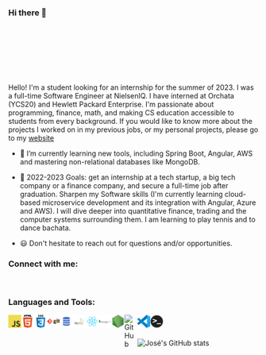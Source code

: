 ### Hi there 👋

[<img align="left" alt="" width="100px"  src="https://live.staticflickr.com/65535/51393102446_a59431ae79_b.jpg" />][website]
[<img align="left" alt="" width="100px"  src="https://live.staticflickr.com/65535/51396637655_55a16c68aa_m.jpg" />][website]
[<img align="left" alt="" width="100px"  src="https://live.staticflickr.com/65535/51396640465_c0eb0d64ed_m.jpg" />][website]
[<img align="left" alt="" width="100px"  src="https://live.staticflickr.com/65535/51396642900_fa65c3fd0e_m.jpg" />][website]




<br />
<br />
<br />
<br />
<br />
<br />



Hello! I'm a student looking for an internship for the summer of 2023. I was a full-time Software Engineer at NielsenIQ. I have interned at Orchata (YCS20) and Hewlett Packard Enterprise. 
I'm passionate about programming, finance, math, and making CS education accessible to students from every background. If you would like to know more about the projects I worked on in my previous jobs, or my personal projects, please go to my [website]

- 🌱 I’m currently learning new tools, including Spring Boot, Angular, AWS and mastering non-relational databases like MongoDB.

- 🥅 2022-2023 Goals: get an internship at a tech startup, a big tech company or a finance company, and secure a full-time job after graduation. Sharpen my Software skills (I'm currently learning cloud-based microservice development and its integration with Angular, Azure and AWS). I will dive deeper into quantitative finance, trading and the computer systems surrounding them. I am learning to play tennis and to dance bachata.

- 😃 Don't hesitate to reach out for questions and/or opportunities.

### Connect with me:

[<img align="left" alt="" width="22px" src="https://live.staticflickr.com/65535/51395859878_2ed8b75bce_m.jpg" />][website]
[<img align="left" alt="" width="22px" src="https://live.staticflickr.com/65535/51395602091_3df5bc5a6e_m.jpg" />][linkedin]

<br />

### Languages and Tools:

[<img align="left" alt="" width="26px" src="https://live.staticflickr.com/65535/51394796567_f7e5f91f33.jpg" />][website]
[<img align="left" alt="" width="26px" src="https://live.staticflickr.com/65535/51395822433_e602ed33b0_m.jpg" />][website]
[<img align="left" alt="" width="26px" src="https://live.staticflickr.com/65535/51395562611_542c4678d4_m.jpg" />][website]
[<img align="left" alt="" width="26px" src="https://raw.githubusercontent.com/github/explore/80688e429a7d4ef2fca1e82350fe8e3517d3494d/topics/javascript/javascript.png" />][website]
[<img align="left" alt="" width="26px" src="https://raw.githubusercontent.com/github/explore/80688e429a7d4ef2fca1e82350fe8e3517d3494d/topics/html/html.png" />][website]
[<img align="left" alt="" width="26px" src="https://raw.githubusercontent.com/github/explore/80688e429a7d4ef2fca1e82350fe8e3517d3494d/topics/css/css.png" />][website]
[<img align="left" alt="" width="26px" src="https://raw.githubusercontent.com/github/explore/80688e429a7d4ef2fca1e82350fe8e3517d3494d/topics/git/git.png" />][website]
[<img align="left" alt="SQL" width="26px" src="https://raw.githubusercontent.com/github/explore/80688e429a7d4ef2fca1e82350fe8e3517d3494d/topics/sql/sql.png" />][website]
[<img align="left" alt="MySQL" width="26px" src="https://raw.githubusercontent.com/github/explore/80688e429a7d4ef2fca1e82350fe8e3517d3494d/topics/mysql/mysql.png" />][website]
[<img align="left" alt="" width="26px" src="https://live.staticflickr.com/65535/51394800507_2bca0861c0_m.jpg" />][website]

[<img align="left" alt="React" width="26px" src="https://raw.githubusercontent.com/github/explore/80688e429a7d4ef2fca1e82350fe8e3517d3494d/topics/react/react.png" />][website]
[<img align="left" alt="MongoDB" width="26px" src="https://raw.githubusercontent.com/github/explore/80688e429a7d4ef2fca1e82350fe8e3517d3494d/topics/mongodb/mongodb.png" />][website]
[<img align="left" alt="Node.js" width="26px" src="https://raw.githubusercontent.com/github/explore/80688e429a7d4ef2fca1e82350fe8e3517d3494d/topics/nodejs/nodejs.png" />][website]
[<img align="left" alt="GitHub" width="26px" src="https://live.staticflickr.com/65535/51396565150_62b640df18_m.jpg" />][website]
[<img align="left" alt="" width="26px" src="https://live.staticflickr.com/65535/51396301804_948306053f_m.jpg" />][website]
[<img align="left" alt="" width="26px" src="https://live.staticflickr.com/65535/51396303139_b694df1005_m.jpg" />][website]
[<img align="left" alt="Visual Studio Code" width="26px" src="https://raw.githubusercontent.com/github/explore/80688e429a7d4ef2fca1e82350fe8e3517d3494d/topics/visual-studio-code/visual-studio-code.png" />][website]
[<img align="left" alt="Terminal" width="26px" src="https://raw.githubusercontent.com/github/explore/80688e429a7d4ef2fca1e82350fe8e3517d3494d/topics/terminal/terminal.png" />][website]


<br />
<br />

![José's GitHub stats](https://github-readme-stats.vercel.app/api?username=tavo-molina&theme=dark&show_icons=true)


</details>

[website]: https://tavo-molina.github.io/my-website/
[facebook]: https://www.facebook.com/lito.gonzalez.904
[linkedin]: https://www.linkedin.com/in/octavio12/
